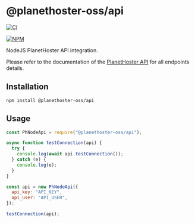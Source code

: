# @planethoster-oss/api

[![CI](https://github.com/PlanetHoster/ph-node-api/actions/workflows/ci.yml/badge.svg)](https://github.com/PlanetHoster/ph-node-api/actions/workflows/ci.yml)

[![NPM](https://nodei.co/npm/@planethoster-oss/api.png)](https://www.npmjs.com/package/@planethoster-oss/api)

NodeJS PlanetHoster API integration.

Please refer to the documentation of the [PlanetHoster API](https://apidoc.planethoster.com/) for all endpoints details.

## Installation

```
npm install @planethoster-oss/api
```

## Usage

```javascript
const PhNodeApi = require("@planethoster-oss/api");

async function testConnection(api) {
  try {
    console.log(await api.testConnection());
  } catch (e) {
    console.log(e);
  }
}

const api = new PhNodeApi({
  api_key: "API_KEY",
  api_user: "API_USER",
});

testConnection(api);
```
